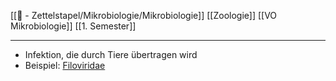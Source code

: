 [[📄 - Zettelstapel/Mikrobiologie/Mikrobiologie]] [[Zoologie]] [[VO Mikrobiologie]] [[1. Semester]]

---

- Infektion, die durch Tiere übertragen wird
- Beispiel: [Filoviridae](Biologie-Bachelor/Mikrobiologie/Viren/Viren-als-Krankheitserreger/Humanpathogen/Beispiele-für-humanpathogene-Viren/Beispieliste:/ss-RNA-Viren/Filoviridae.md)  

